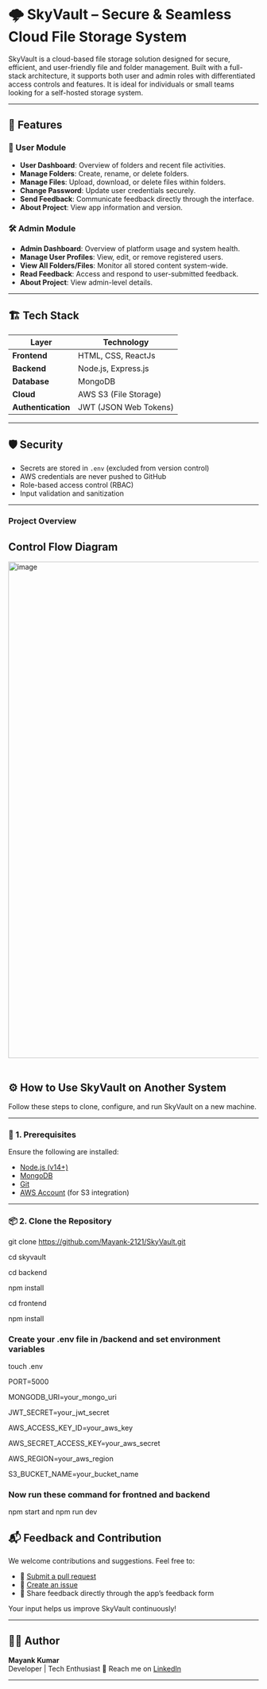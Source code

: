 # 🌩️ SkyVault – Secure & Seamless Cloud File Storage System

SkyVault is a cloud-based file storage solution designed for secure, efficient, and user-friendly file and folder management. Built with a full-stack architecture, it supports both user and admin roles with differentiated access controls and features. It is ideal for individuals or small teams looking for a self-hosted storage system.

---

## 🚀 Features

### 🔐 User Module
- **User Dashboard**: Overview of folders and recent file activities.
- **Manage Folders**: Create, rename, or delete folders.
- **Manage Files**: Upload, download, or delete files within folders.
- **Change Password**: Update user credentials securely.
- **Send Feedback**: Communicate feedback directly through the interface.
- **About Project**: View app information and version.

### 🛠 Admin Module
- **Admin Dashboard**: Overview of platform usage and system health.
- **Manage User Profiles**: View, edit, or remove registered users.
- **View All Folders/Files**: Monitor all stored content system-wide.
- **Read Feedback**: Access and respond to user-submitted feedback.
- **About Project**: View admin-level details.

---

## 🏗️ Tech Stack

| Layer        | Technology              |
|--------------|--------------------------|
| **Frontend** | HTML, CSS, ReactJs    |
| **Backend**  | Node.js, Express.js      |
| **Database** | MongoDB                  |
| **Cloud**    | AWS S3 (File Storage)    |
| **Authentication** | JWT (JSON Web Tokens) |

---

## 🛡️ Security

- Secrets are stored in `.env` (excluded from version control)
- AWS credentials are never pushed to GitHub
- Role-based access control (RBAC)
- Input validation and sanitization

---

### Project Overview

## Control Flow Diagram
<img width="860" height="1000" alt="image" src="https://github.com/user-attachments/assets/be5b14b5-b031-4ed7-9c2a-f5ca16ca168c" /><br><br>
<!--<img width="860" height="510" alt="image" src="https://github.com/user-attachments/assets/364ae9c8-545f-497e-a014-3ea13cf26d71" /><br><br>
<img width="860" height="510" alt="image" src="https://github.com/user-attachments/assets/bcbcd880-9dac-4485-bb30-edc93e1a85ae" /><br><br>
<img width="860" height="510" alt="image" src="https://github.com/user-attachments/assets/74fa9ffe-95a4-4fa8-b5ae-ede947d0d2e2" /><br><br>
<img width="860" height="510" alt="image" src="https://github.com/user-attachments/assets/a8c09646-6f04-46dc-b2a9-ff223e926b37" /><br><br>
<img width="860" height="510" alt="image" src="https://github.com/user-attachments/assets/21f88c1a-3c5e-4068-9c73-cb4234f26489" /><br><br>
<img width="860" height="510" alt="image" src="https://github.com/user-attachments/assets/f17a50d3-f4b4-479b-b114-f932c09a12f3" /><br><br>
<img width="860" height="510" alt="image" src="https://github.com/user-attachments/assets/d4f2b7eb-b28c-4572-ad50-b553a81670bb" /><br><br>
<img width="860" height="510" alt="image" src="https://github.com/user-attachments/assets/5d1315b6-45f3-4152-bd31-60dec70a5b4f" /><br><br>
<img width="860" height="510" alt="image" src="https://github.com/user-attachments/assets/3440c1dc-7983-4b0c-8d50-ccdcf09fe48a" /><br><br>
<img width="860" height="510" alt="image" src="https://github.com/user-attachments/assets/224da63a-928b-4d4b-aaf0-8f38a7bf2ff9" /><br><br>
<img width="860" height="510" alt="image" src="https://github.com/user-attachments/assets/097f44ef-84cd-4bed-afee-09ed59a4cbdc" /><br><br>
<img width="860" height="510" alt="image" src="https://github.com/user-attachments/assets/345e44da-d948-46c2-aa8b-4d3426aa670e" /><br><br>
<img width="860" height="510" alt="image" src="https://github.com/user-attachments/assets/038c83a1-e6bc-4748-abde-460d41dd1cf6" /><br><br>
<img width="860" height="510" alt="image" src="https://github.com/user-attachments/assets/3129c224-3faf-4c1e-9ed7-f9d053527f07" /><br><br> -->

## ⚙️ How to Use SkyVault on Another System

Follow these steps to clone, configure, and run SkyVault on a new machine.

---

### 🧾 1. Prerequisites

Ensure the following are installed:

- [Node.js (v14+)](https://nodejs.org/)
- [MongoDB](https://www.mongodb.com/)
- [Git](https://git-scm.com/)
- [AWS Account](https://aws.amazon.com/) (for S3 integration)

---

### 📦 2. Clone the Repository

git clone https://github.com/Mayank-2121/SkyVault.git

cd skyvault

cd backend

npm install

cd frontend

npm install

### Create your .env file in /backend and set environment variables

touch .env

PORT=5000

MONGODB_URI=your_mongo_uri

JWT_SECRET=your_jwt_secret

AWS_ACCESS_KEY_ID=your_aws_key

AWS_SECRET_ACCESS_KEY=your_aws_secret

AWS_REGION=your_aws_region

S3_BUCKET_NAME=your_bucket_name

### Now run these command for frontned and backend
npm start and npm run dev

## 📬 Feedback and Contribution

We welcome contributions and suggestions. Feel free to:

- 📌 [Submit a pull request](https://github.com/Mayank-2121/SkyVault/pulls)
- 🐞 [Create an issue](https://github.com/Mayank-2121/SkyVault/issues)
- 💬 Share feedback directly through the app’s feedback form

Your input helps us improve SkyVault continuously!

---

## 🧑‍💻 Author

**Mayank Kumar**  
Developer | Tech Enthusiast
📧 Reach me on [LinkedIn](https://linkedin.com/in/mayank-kumar2121)

---
















